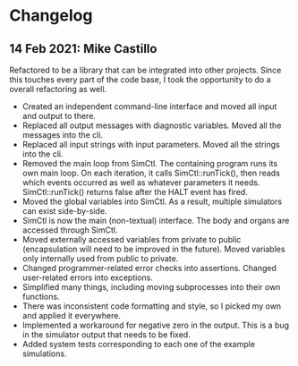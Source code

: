 # Changelog


14 Feb 2021: Mike Castillo
------------------------------------------------------------------------------------------------------------------------

Refactored to be a library that can be integrated into other projects. Since this touches every part of the code base, I took the opportunity to do a overall refactoring as well.

* Created an independent command-line interface and moved all input and output to there.
* Replaced all output messages with diagnostic variables. Moved all the messages into the cli.
* Replaced all input strings with input parameters. Moved all the strings into the cli.
* Removed the main loop from SimCtl. The containing program runs its own main loop. On each iteration, it calls SimCtl::runTick(), then reads which events occurred as well as whatever parameters it needs. SimCtl::runTick() returns false after the HALT event has fired.
* Moved the global variables into SimCtl. As a result, multiple simulators can exist side-by-side.
* SimCtl is now the main (non-textual) interface. The body and organs are accessed through SimCtl.
* Moved externally accessed variables from private to public (encapsulation will need to be improved in the future). Moved variables only internally used from public to private.
* Changed programmer-related error checks into assertions. Changed user-related errors into exceptions.
* Simplified many things, including moving subprocesses into their own functions.
* There was inconsistent code formatting and style, so I picked my own and applied it everywhere.
* Implemented a workaround for negative zero in the output. This is a bug in the simulator output that needs to be fixed.
* Added system tests corresponding to each one of the example simulations.
